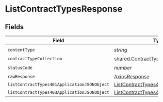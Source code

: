 # ListContractTypesResponse


## Fields

| Field                                                                                                 | Type                                                                                                  | Required                                                                                              | Description                                                                                           |
| ----------------------------------------------------------------------------------------------------- | ----------------------------------------------------------------------------------------------------- | ----------------------------------------------------------------------------------------------------- | ----------------------------------------------------------------------------------------------------- |
| `contentType`                                                                                         | *string*                                                                                              | :heavy_check_mark:                                                                                    | N/A                                                                                                   |
| `contractTypeCollection`                                                                              | [shared.ContractTypeCollection](../../models/shared/contracttypecollection.md)                        | :heavy_minus_sign:                                                                                    | OK                                                                                                    |
| `statusCode`                                                                                          | *number*                                                                                              | :heavy_check_mark:                                                                                    | N/A                                                                                                   |
| `rawResponse`                                                                                         | [AxiosResponse](https://axios-http.com/docs/res_schema)                                               | :heavy_minus_sign:                                                                                    | N/A                                                                                                   |
| `listContractTypes401ApplicationJSONObject`                                                           | [ListContractTypes401ApplicationJSON](../../models/operations/listcontracttypes401applicationjson.md) | :heavy_minus_sign:                                                                                    | Unauthenticated                                                                                       |
| `listContractTypes403ApplicationJSONObject`                                                           | [ListContractTypes403ApplicationJSON](../../models/operations/listcontracttypes403applicationjson.md) | :heavy_minus_sign:                                                                                    | Forbidden                                                                                             |